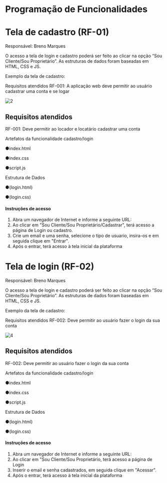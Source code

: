 # Programação de Funcionalidades

#  Tela de cadastro (RF-01)

Responsável: Breno Marques

O acesso a tela de login e cadastro poderá ser feito ao clicar na opção  “Sou Cliente/Sou Proprietário”. As estruturas de dados foram baseadas em HTML, CSS e JS.

Exemplo da tela de cadastro:

Requisitos atendidos
RF-001: A aplicação web deve permitir ao usuário cadastrar uma conta e se logar

![2](https://github.com/ICEI-PUC-Minas-PMV-ADS/pmv-ads-2024-e1-proj-web-t15-autorental/assets/164096060/5e9ee1b5-aa45-4b2b-9321-f292c7f097df)

## Requisitos atendidos
RF-001: Deve permitir ao locador e locatário cadastrar uma conta

Artefatos da funcionalidade cadastro/login

●index.html

●index.css

●script.js 

Estrutura de Dados

●(login.html)

●(login.css)

#### Instruções de acesso

1. Abra um navegador de Internet e informe a seguinte URL: 
2. Ao clicar em "Sou Cliente/Sou Proprietário/Cadastrar", terá acesso a página de Login ou cadastro.
3. Crie um email e uma senha, selecione o tipo de usuario, insira-os e em seguida clique em "Entrar".
4. Após o entrar, terá acesso à tela inicial da plataforma


#  Tela de login (RF-02)

Responsável: Breno Marques

O acesso a tela de login e cadastro poderá ser feito ao clicar na opção  “Sou Cliente/Sou Proprietário”. As estruturas de dados foram baseadas em HTML, CSS e JS.

Exemplo da tela de cadastro:

Requisitos atendidos
RF-002: Deve permitir ao usuário fazer o login da sua conta	

![4](https://github.com/ICEI-PUC-Minas-PMV-ADS/pmv-ads-2024-e1-proj-web-t15-autorental/assets/164096060/9d283430-1faa-416a-9fa0-0c9370472977)


## Requisitos atendidos
RF-002: Deve permitir ao usuário fazer o login da sua conta	

Artefatos da funcionalidade cadastro/login

●index.html

●index.css

●script.js 

Estrutura de Dados

●(login.html)

●(login.css)

#### Instruções de acesso

1. Abra um navegador de Internet e informe a seguinte URL: 
2. Ao clicar em "Sou Cliente/Sou Proprietário, terá acesso a página de Login
3. Inserir o email e senha cadastrados,  em seguida clique em "Acessar".
4. Após o entrar, terá acesso à tela inicial da plataforma
